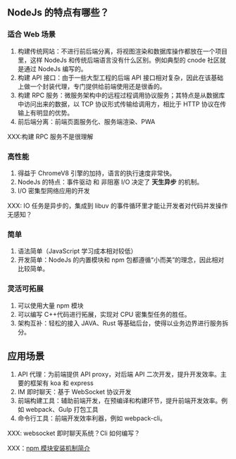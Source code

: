 ## NodeJs 的特点有哪些？

### 适合 Web 场景

1. 构建传统网站：不进行前后端分离，将视图渲染和数据库操作都放在一个项目里，这样 NodeJs 和传统后端语言没有什么区别。例如典型的 cnode 社区就是通过 NodeJs 编写的。
2. 构建 API 接口：由于一些大型工程的后端 API 接口相对复杂，因此在该基础上做一个封装代理，专门提供给前端使用还是很香的。
3. 构建 RPC 服务：微服务架构中的远程过程调用协议服务；其特点是从数据库中访问出来的数据，以 TCP 协议形式传输给调用方，相比于 HTTP 协议在传输上有明显的优势。
4. 前后端分离：前端页面服务化、服务端渲染、PWA

XXX:构建 RPC 服务不是很理解

### 高性能

1. 得益于 ChromeV8 引擎的加持，语言的执行速度非常快。
2. NodeJs 的特点：事件驱动 和 非阻塞 I/O 决定了 **天生异步** 的机制。
3. I/O 密集型网络应用的开发

XXX: IO 任务是异步的，集成到 libuv 的事件循环里才能让开发者对代码并发操作无感知？

### 简单

1. 语法简单（JavaScript 学习成本相对较低）
2. 开发简单：NodeJs 的内置模块和 npm 包都遵循“小而美”的理念，因此相对比较简单。

### 灵活可拓展

1. 可以使用大量 npm 模块
2. 可以编写 C++代码进行拓展，实现对 CPU 密集型任务的胜任。
3. 架构互补：轻松的接入 JAVA、Rust 等基础后台，使得以业务边界进行服务拆分。

## 应用场景

1. API 代理：为前端提供 API proxy，对后端 API 二次开发，提升开发效率。主要的框架有 koa 和 express
2. IM 即时聊天：基于 WebSocket 协议开发
3. 前端构建工具：辅助前端开发，在预编译和构建环节，提升前端开发效率。例如 webpack、Gulp 打包工具
4. 命令行工具：前端开发效率利器，例如 webpack-cli。

XXX: websocket 即时聊天系统？Cli 如何编写？

XXX：[npm 模块安装机制简介](http://www.ruanyifeng.com/blog/2016/01/npm-install.html)
